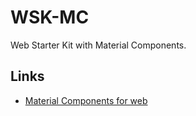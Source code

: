 # WSK-MC
Web Starter Kit with Material Components.

## Links
- [Material Components for web](https://github.com/material-components/material-components-web)
